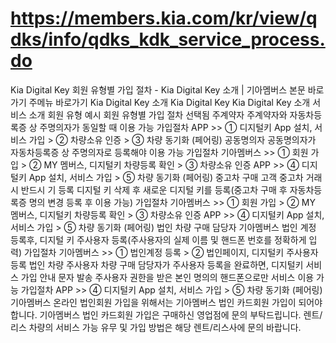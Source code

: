 # https://members.kia.com/kr/view/qdks/info/qdks_kdk_service_process.do

Kia Digital Key 회원 유형별 가입 절차 - Kia Digital Key 소개 | 기아멤버스
본문 바로가기
주메뉴 바로가기
Kia Digital Key 소개
Kia Digital Key
Kia Digital Key 소개
서비스 소개
회원 유형 예시
회원 유형별 가입 절차
선택됨
주계약자
주계약자와 자동차등록증 상 주명의자가 동일할 때 이용 가능
가입절차
APP >>
① 디지털키 App 설치, 서비스 가입 >
② 차량소유 인증 >
③ 차량 동기화 (페어링)
공동명의자
공동명의자가 자동차등록증 상 주명의자로 등록해야 이용 가능
가입절차
기아멤버스 >>
① 회원 가입 >
② MY 멤버스, 디지털키 차량등록 확인 >
③ 차량소유 인증
APP >>
④ 디지털키 App 설치, 서비스 가입 >
⑤ 차량 동기화 (페어링)
중고차 구매 고객
중고차 거래시 반드시 기 등록 디지털 키 삭제 후 새로운 디지털 키를 등록(중고차 구매 후 자동차등록증 명의 변경 등록 후 이용 가능)
가입절차
기아멤버스 >>
① 회원 가입 >
② MY 멤버스, 디지털키 차량등록 확인 >
③ 차량소유 인증
APP >>
④ 디지털키 App 설치, 서비스 가입 >
⑤ 차량 동기화 (페어링)
법인 차량 구매 담당자
기아멤버스 법인 계정 등록후, 디지털 키 주사용자 등록(주사용자의 실제 이름 및 핸드폰 번호를 정확하게 입력)
가입절차
기아멤버스 >>
① 법인계정 등록 >
② 법인페이지, 디지털키 주사용자 등록
법인 차량 주사용자
차량 구매 담당자가 주사용자 등록을 완료하면, 디지털키 서비스 가입 안내 문자 발송
주사용자 권한을 받은 본인 명의의 핸드폰으로만 서비스 이용 가능
가입절차
APP >>
④ 디지털키 App 설치, 서비스 가입 >
⑤ 차량 동기화 (페어링)
기아멤버스 온라인 법인회원 가입을 위해서는 기아멤버스 법인 카드회원 가입이 되어야 합니다.
기아멤버스 법인 카드회원 가입은 구매하신 영업점에 문의 부탁드립니다.
렌트/리스 차량의 서비스 가능 유무 및 가입 방법은 해당 렌트/리스사에 문의 바랍니다.